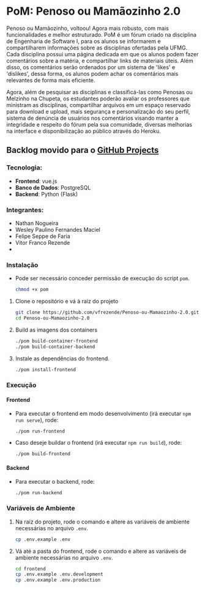 # PoM: Penoso ou Mamãozinho 2.0

Penoso ou Mamãozinho, voltoou! Agora mais robusto, com mais funcionalidades e melhor estruturado. PoM é um fórum criado na disciplina de Engenharia de Software I, para os alunos se informarem e compartilharem informações sobre as disciplinas ofertadas pela UFMG. Cada disciplina possui uma página dedicada em que os alunos podem fazer comentários sobre a matéria, e compartilhar links de materiais úteis. Além disso, os comentários serão ordenados por um sistema de 'likes' e 'dislikes', dessa forma, os alunos podem achar os comentários mais relevantes de forma mais eficiente.

Agora, além de pesquisar as disciplinas e classificá-las como Penosas ou Melzinho na Chupeta, os estudantes poderão avaliar os professores que ministram as disciplinas, compartilhar arquivos em um espaço reservado para download e upload, mais segurança e personalização do seu perfil, sistema de denúncia de usuários nos comentários visando manter a integridade e respeito do fórum pela sua comunidade, diversas melhorias na interface e disponibilização ao público através do Heroku.

## Backlog movido para o [GitHub Projects](https://github.com/vfrezende/Penoso-ou-Mamaozinho-2.0/projects/1)

### Tecnologia:
* __Frontend__: vue.js
* __Banco de Dados__: PostgreSQL
* __Backend__: Python (Flask)

### Integrantes:
* Nathan Nogueira
* Wesley Paulino Fernandes Maciel
* Felipe Seppe de Faria
* Vitor Franco Rezende
* 
### Instalação

* Pode ser necessário conceder permissão de execução do script `pom`.
    ```bash
    chmod +x pom
    ```

1. Clone o repositório e vá à raiz do projeto
    ```bash
    git clone https://github.com/vfrezende/Penoso-ou-Mamaozinho-2.0.git
    cd Penoso-ou-Mamaozinho-2.0
    ```
2. Build as imagens dos containers
    ```bash
    ./pom build-container-frontend
    ./pom build-container-backend
    ```
3. Instale as dependências do frontend.
    ```bash
    ./pom install-frontend
    ```

### Execução

#### Frontend
* Para executar o frontend em modo desenvolvimento (irá executar `npm run serve`), rode:
    ```bash
    ./pom run-frontend
    ```
* Caso deseje buildar o frontend (irá executar `npm run build`), rode:
    ```bash
    ./pom build-frontend
    ```

#### Backend
* Para executar o backend, rode:
    ```bash
    ./pom run-backend
    ```

### Variáveis de Ambiente
1. Na raiz do projeto, rode o comando e altere as variáveis de ambiente necessárias no arquivo ```.env```.
    ```bash
    cp .env.example .env
    ```
2. Vá até a pasta do frontend, rode o comando e altere as variáveis de ambiente necessárias no arquivo ```.env```.
    ```bash
    cd frontend
    cp .env.example .env.development
    cp .env.example .env.production
    ```
